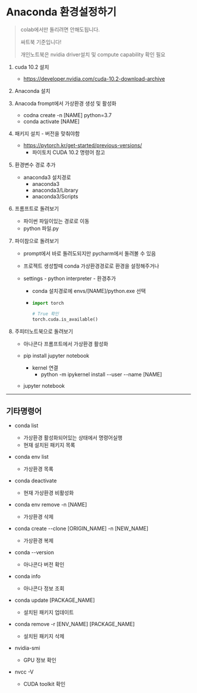 # Anaconda 환경설정하기

> colab에서만 돌리려면 안해도됩니다.
>
> 싸트북 기준입니다!
>
> 개인노트북은 nvidia driver설치 및 compute capability  확인 필요



1. cuda 10.2 설치
   - https://developer.nvidia.com/cuda-10.2-download-archive
2. Anaconda 설치
3. Anacoda frompt에서 가상환경 생성 및 활성화
   - codna create -n [NAME] python=3.7
   - conda activate [NAME]

4. 패키지 설치 - 버전을 맞춰야함

   - https://pytorch.kr/get-started/previous-versions/
     - 파이토치 CUDA 10.2 명령어 참고

5. 환경변수 경로 추가

   - anaconda3 설치경로
     - anaconda3
     - anaconda3/Library
     - anaconda3/Scripts

6. 프롬프트로 돌려보기

   - 파이썬 파일이있는 경로로 이동
   - python 파일.py

7. 파이참으로 돌려보기

   - prompt에서 바로 돌려도되지만 pycharm에서 돌려볼 수 있음

   - 프로젝트 생성할때 conda 가상환경경로로 환경을 설정해주거나

   - settings - python interpreter - 환경추가

     - conda 설치경로에 envs/[NAME]/python.exe 선택

     - ```python
       import torch
       
       # True 확인 
       torch.cuda.is_available()
       ```

8. 주피터노트북으로 돌려보기

   - 아나콘다 프롬프트에서 가상환경 활성화

   - pip install jupyter notebook
     - kernel 연결
       - python -m ipykernel install --user --name [NAME]

   - jupyter notebook





---

## 기타명령어

- conda list
  - 가상환경 활성화되어있는 상태에서 명령어실행
  - 현재 설치된 패키지 목록

- conda env list
  - 가상환경 목록
- conda deactivate
  - 현재 가상환경 비활성화
- conda env remove -n [NAME]
  - 가상환경 삭제

- conda create --clone [ORIGIN_NAME] -n [NEW_NAME]
  - 가상환경 복제
- conda --version
  - 아나콘다 버전 확인
- conda info
  - 아나콘다 정보 조회
- conda update [PACKAGE_NAME]
  - 설치된 패키지 업데이트
- conda remove -r [ENV_NAME] [PACKAGE_NAME]
  - 설치된 패키지 삭제

- nvidia-smi
  - GPU  정보 확인
- nvcc -V
  - CUDA toolkit 확인